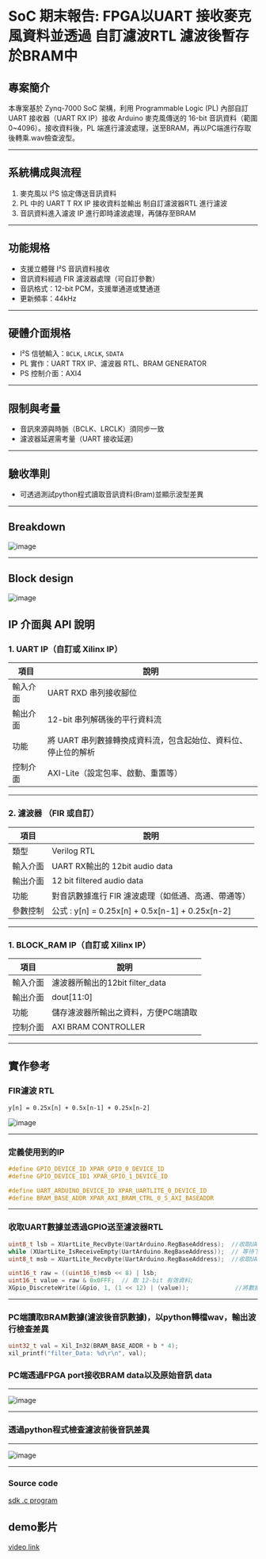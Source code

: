 # SoC 期末報告: FPGA以UART 接收麥克風資料並透過 自訂濾波RTL 濾波後暫存於BRAM中 

## 專案簡介

本專案基於 Zynq-7000 SoC 架構，利用 Programmable Logic (PL) 內部自訂 UART 接收器（UART RX IP）接收 Arduino 麥克風傳送的 16-bit 音訊資料（範圍 0~4096）。接收資料後，PL 端進行濾波處理，送至BRAM，再以PC端進行存取後轉乘.wav檢查波型。

---

## 系統構成與流程 

1. 麥克風以 I²S 協定傳送音訊資料
2. PL 中的 UART T RX IP 接收資料並輸出 制自訂濾波器RTL 進行濾波
3. 音訊資料進入濾波 IP 進行即時濾波處理，再儲存至BRAM

---

## 功能規格

* 支援立體聲 I²S 音訊資料接收
* 音訊資料經過 FIR 濾波器處理（可自訂參數）
* 音訊格式：12-bit PCM，支援單通道或雙通道
* 更新頻率：44kHz 

---

## 硬體介面規格

* I²S 信號輸入：`BCLK`, `LRCLK`, `SDATA`
* PL 實作：UART TRX IP、濾波器 RTL、BRAM GENERATOR
* PS 控制介面：AXI4

---

## 限制與考量

* 音訊來源與時脈（BCLK、LRCLK）須同步一致
* 濾波器延遲需考量（UART 接收延遲)


---

## 驗收準則

* 可透過測試python程式讀取音訊資料(Bram)並顯示波型差異

---

## Breakdown

![image](SoC_breakdown.png)

---

## Block design

![image](BLOCK_DESIGN.png)


## IP 介面與 API 說明

### 1. UART IP（自訂或 Xilinx IP）

| 項目       | 說明                                                                 |
|------------|----------------------------------------------------------------------|
| 輸入介面   | UART RXD 串列接收腳位                          |
| 輸出介面   | 12-bit 串列解碼後的平行資料流                          |
| 功能       | 將 UART 串列數據轉換成資料流，包含起始位、資料位、停止位的解析                 |
| 控制介面   | AXI-Lite（設定包率、啟動、重置等）             |

---

### 2. 濾波器 （FIR 或自訂）

| 項目       | 說明                                                                 |
|------------|----------------------------------------------------------------------|
| 類型       | Verilog RTL                                                      |
| 輸入介面   |  UART RX輸出的 12bit audio data                                 |
| 輸出介面   | 12 bit filtered audio data                                   |
| 功能       | 對音訊數據進行 FIR 濾波處理（如低通、高通、帶通等）                 |
| 參數控制   | 公式 : y[n] = 0.25x[n] + 0.5x[n-1] + 0.25x[n-2]               |


---

### 1. BLOCK_RAM IP（自訂或 Xilinx IP）

| 項目       | 說明                                                                 |
|------------|----------------------------------------------------------------------|
| 輸入介面   | 濾波器所輸出的12bit filter_data                          |
| 輸出介面   | dout[11:0]                          |
| 功能       | 儲存濾波器所輸出之資料，方便PC端讀取                |
| 控制介面   | AXI BRAM CONTROLLER             |

---



## 實作參考

### FIR濾波 RTL

```
y[n] = 0.25x[n] + 0.5x[n-1] + 0.25x[n-2]
```

![image](FIR_RTL.png)

---

### 定義使用到的IP

```c
#define GPIO_DEVICE_ID XPAR_GPIO_0_DEVICE_ID
#define GPIO_DEVICE_ID1 XPAR_GPIO_1_DEVICE_ID

#define UART_ARDUINO_DEVICE_ID XPAR_UARTLITE_0_DEVICE_ID
#define BRAM_BASE_ADDR XPAR_AXI_BRAM_CTRL_0_S_AXI_BASEADDR
```
---

### 收取UART數據並透過GPIO送至濾波器RTL

```c
uint8_t lsb = XUartLite_RecvByte(UartArduino.RegBaseAddress);  //收取UART數據
while (XUartLite_IsReceiveEmpty(UartArduino.RegBaseAddress));  // 等待下一個 byte
uint8_t msb = XUartLite_RecvByte(UartArduino.RegBaseAddress);  //收取UART數據

uint16_t raw = ((uint16_t)msb << 8) | lsb;
uint16_t value = raw & 0x0FFF;  // 取 12-bit 有效資料;
XGpio_DiscreteWrite(&Gpio, 1, (1 << 12) | (value));             //將數據送至GPIO -> 濾波器RTL
```
---

### PC端讀取BRAM數據(濾波後音訊數據)，以python轉檔wav，輸出波行檢查差異

```c
uint32_t val = Xil_In32(BRAM_BASE_ADDR + b * 4);
xil_printf("filter_Data: %d\r\n", val);
```

### PC端透過FPGA port接收BRAM data以及原始音訊 data
---

![image](com.png)

---

### 透過python程式檢查濾波前後音訊差異
---

![image](wavpy.png)

---

### Source code
[sdk .c program](Block_design/final_project/project_1.sdk/fir/src/helloworld.c)


## demo影片

[video link](https://youtu.be/F_cxKk4IzOc)